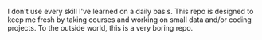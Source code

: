 I don't use every skill I've learned on a daily basis. This repo is designed to keep me fresh by taking courses and working on small data and/or coding projects. To the outside world, this is a very boring repo.
